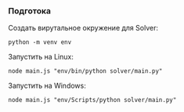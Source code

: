 ### Подготока

Создать вирутальное окружение для Solver:
```commandline
python -m venv env
```

Запустить на Linux:
```commandline
node main.js "env/bin/python solver/main.py"
```

Запустить на Windows:
```commandline
node main.js "env/Scripts/python solver/main.py"
```